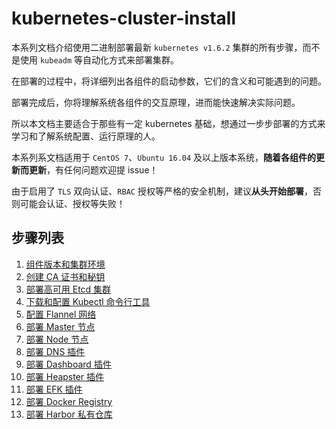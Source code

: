 # kubernetes-cluster-install
本系列文档介绍使用二进制部署最新 `kubernetes v1.6.2` 集群的所有步骤，而不是使用 `kubeadm` 等自动化方式来部署集群。

在部署的过程中，将详细列出各组件的启动参数，它们的含义和可能遇到的问题。

部署完成后，你将理解系统各组件的交互原理，进而能快速解决实际问题。

所以本文档主要适合于那些有一定 kubernetes 基础，想通过一步步部署的方式来学习和了解系统配置、运行原理的人。

本系列系文档适用于 `CentOS 7`、`Ubuntu 16.04` 及以上版本系统，**随着各组件的更新而更新**，有任何问题欢迎提 issue！

由于启用了 `TLS` 双向认证、`RBAC` 授权等严格的安全机制，建议**从头开始部署**，否则可能会认证、授权等失败！

## 步骤列表

1. [组件版本和集群环境](01-组件版本和集群环境.md)
1. [创建 CA 证书和秘钥](02-创建CA证书和秘钥.md)
1. [部署高可用 Etcd 集群](03-部署高可用Etcd集群.md)
1. [下载和配置 Kubectl 命令行工具](04-部署Kubectl命令行工具.md)
1. [配置 Flannel 网络](05-部署Flannel网络.md)
1. [部署 Master 节点](06-部署Master节点.md)
1. [部署 Node 节点](07-部署Node节点.md)
1. [部署 DNS 插件](08-部署DNS插件.md)
1. [部署 Dashboard 插件](09-部署Dashboard插件.md)
1. [部署 Heapster 插件](10-部署Heapster插件.md)
1. [部署 EFK 插件](11-部署EFK插件.md)
1. [部署 Docker Registry](12-部署Docker-Registry.md)
1. [部署 Harbor 私有仓库](13-部署harbor私有仓库.md)
